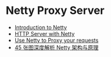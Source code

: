 # Netty Proxy Server

- [Introduction to Netty](https://www.baeldung.com/netty#6-server-bootstrap)
- [HTTP Server with Netty](https://www.baeldung.com/java-netty-http-server)
- [Use Netty to Proxy your requests](http://www.mastertheboss.com/jboss-frameworks/netty/use-netty-to-proxy-your-requests/)
- [45 张图深度解析 Netty 架构与原理](https://cloud.tencent.com/developer/article/1754078)